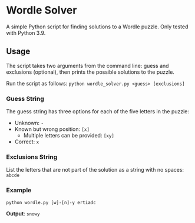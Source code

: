 # Wordle Solver

A simple Python script for finding solutions to a Wordle puzzle. Only tested with Python 3.9.

 ## Usage

The script takes two arguments from the command line: guess and exclusions (optional), then prints the possible solutions to the puzzle.

Run the script as follows: `python wordle_solver.py <guess> [exclusions]`

### Guess String

The guess string has three options for each of the five letters in the puzzle:

* Unknown: `-`
* Known but wrong position: `[x]`
  * Multiple letters can be provided: `[xy]`
* Correct: `x`

### Exclusions String

List the letters that are not part of the solution as a string with no spaces: `abcde`

### Example

`python wordle.py [w]-[n]-y ertiadc`

**Output**: `snowy`



